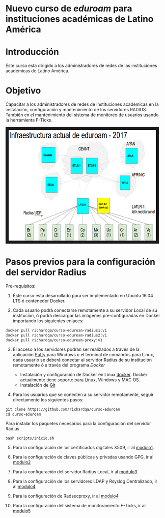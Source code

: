 # Nuevo curso de *eduroam* para instituciones académicas de Latino América

# Introducción
Este curso esta dirigido a los administradores de redes de las instituciones académicas de Latino América.

# Objetivo
Capacitar a los administradores de redes de instituciones académicas en la instalación, configuración y mantenimiento de los servidores RADIUS. También en el mantenimiento del sistema de monitoreo de usuarios usando la herramienta F-Ticks.

<a href="http://www.youtube.com/watch?feature=player_embedded&v=qk9aljqu20A
" target="_blank"><img src="https://github.com/richardqa/curso-eduroam/blob/master/imagenes/eduroam1.png" 
alt="IMAGE ALT TEXT HERE" width="480" height="360" border="10" /></a>

# Pasos previos para la configuración del servidor Radius

Pre-requisitos:

1. Éste curso esta desarrollado para ser implementado en Ubuntu 16.04 LTS ó contenedor Docker. 

2. Cada usuario podrá conectarse remotamente a su servidor Local de su institución, ó podrá descargar las imágenes pre-configuradas en Docker importando los siguientes enlaces:
 
 ```
docker pull richardqa/curso-eduroam-radius1:v1
docker pull richardqa/curso-eduroam-radius2:v1
docker pull richardqa/curso-eduroam-proxy:v1

 ```
3. El acceso a los servidores podrán ser realizados a través de la aplicación [Putty](http://www.putty.org/) para Windows o el terminal de comandos para Linux, cada usuario se deberá conectar al servidor Radius de su institución remotamente ó a través del programa *Docker*

	- Instalación y configuración de Docker en Linux [docker](https://docs.docker.com/engine/installation/). Docker actualmente tiene soporte para Linux, Windows y MAC OS.
 	- Instalación de [Git](https://help.github.com/articles/set-up-git/)

4. Para los usuarios que se conecten a su servidor remotamente, seguir directamente los siguientes pasos:

 ```
git clone https://github.com/richardqa/curso-eduroam
cd curso-eduroam
 ```
Para instalar los paquetes necesarios para la configuración del servidor Radius:
 ```
bash scripts/inicio.sh
 ```
5. Para la configuración de los certificados digitales X509, ir al [modulo1](https://github.com/richardqa/curso-eduroam/blob/master/modulos/actividad1.md).

6. Para la configuración de claves públicas y privadas usando GPG, ir al [modulo2](https://github.com/richardqa/curso-eduroam/blob/master/modulos/actividad2.md)

7. Para la configuración del servidor Radius Local, ir al [modulo3](https://github.com/richardqa/curso-eduroam/blob/master/modulos/actividad3.md)

8. Para la configuración de los servidores LDAP y Rsyslog Centralizado, ir al [modulo4](https://github.com/richardqa/curso-eduroam/blob/master/modulos/actividad4.md)

9. Para la configuración de Radsecproxy, ir al [modulo4](https://github.com/richardqa/curso-eduroam/blob/master/modulos/actividad4.md)

10. Para la configuración del sistema de monitoramiento F-Ticks, ir al [modulo5](https://github.com/richardqa/curso-eduroam/blob/master/modulos/actividad4.md)



